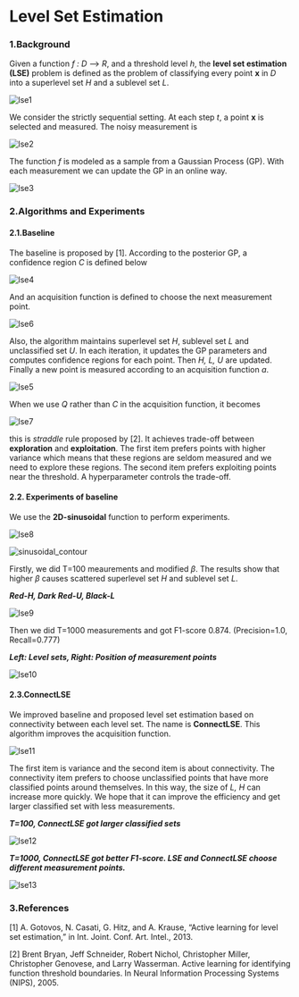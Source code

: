 # Level Set Estimation

### 1.Background

Given a function *f : D* --> *R*, and a threshold level *h*, the **level set estimation (LSE)** problem is defined as the problem of classifying every point **x** in *D* into a superlevel set *H* and a sublevel set *L*.

![lse1](../src/lse1.png)

We consider the strictly sequential setting. At each step *t*, a point **x** is selected and measured. The noisy measurement is

![lse2](../src/lse2.png)

The function *f* is modeled as a sample from a Gaussian Process (GP). With each measurement we can update the GP in an online way.

![lse3](../src/lse3.png)

### 2.Algorithms and Experiments

#### 2.1.Baseline

The baseline is proposed by [1]. According to the posterior GP,  a confidence region *C* is defined below

![lse4](../src/lse4.png)

And an acquisition function is defined to choose the next measurement point.

![lse6](../src/lse6.png)

Also, the algorithm maintains superlevel set *H*, sublevel set *L* and unclassified set *U*. In each iteration, it updates the GP parameters and computes confidence regions for each point. Then *H, L, U* are updated. Finally a new point is measured according to an acquisition function *a*.

![lse5](../src/lse5.png)

When we use *Q* rather than *C* in the acquisition function, it becomes

![lse7](../src/lse7.png)

this is *straddle* rule proposed by [2]. It achieves trade-off between **exploration** and **exploitation**. The first item prefers points with higher variance which means that these regions are seldom measured and we need to explore these regions. The second item prefers exploiting points near the threshold. A hyperparameter controls the trade-off.

#### 2.2. Experiments of baseline

We use the **2D-sinusoidal** function to perform experiments.

![lse8](../src/lse8.png)

![sinusoidal_contour](../src/sinusoidal_contour.jpg)

Firstly, we did T=100 meaurements and modified $\beta$. The results show that higher $\beta$ causes scattered superlevel set *H* and sublevel set *L*.

***Red-H, Dark Red-U, Black-L***

![lse9](../src/lse9.png)

Then we did T=1000 measurements and got F1-score 0.874. (Precision=1.0, Recall=0.777) 

***Left: Level sets, Right: Position of measurement points***

![lse10](../src/lse10.png)

#### 2.3.ConnectLSE

We improved baseline and proposed level set estimation based on connectivity between each level set. The name is **ConnectLSE**. This algorithm improves the acquisition function.

![lse11](../src/lse11.png)

The first item is variance and the second item is about connectivity. The connectivity item prefers to choose unclassified points that have more classified points around themselves. In this way, the size of *L, H* can increase more quickly. We hope that it can improve the efficiency and get larger classified set with less measurements.

***T=100, ConnectLSE got larger classified sets***

![lse12](../src/lse12.png)

***T=1000, ConnectLSE got better F1-score. LSE and ConnectLSE choose different measurement points.***

![lse13](../src/lse13.png)

### 3.References

[1] A. Gotovos, N. Casati, G. Hitz, and A. Krause, “Active learning for level set estimation,” in
Int. Joint. Conf. Art. Intel., 2013.

[2] Brent Bryan, Jeff Schneider, Robert Nichol, Christopher Miller, Christopher Genovese, and Larry Wasserman. Active learning for identifying function threshold boundaries. In Neural Information Processing Systems (NIPS), 2005.

